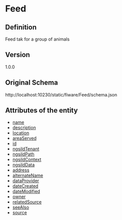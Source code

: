 # Feed

## Definition
Feed tak for a group of animals

## Version
1.0.0

## Original Schema
http://localhost:10230/static/fiware/Feed/schema.json

## Attributes of the entity

- [name](http://localhost:10230/static/fiware/Feed/attributes/name.md)
- [description](http://localhost:10230/static/fiware/Feed/attributes/description.md)
- [location](http://localhost:10230/static/fiware/Feed/attributes/location.md)
- [areaServed](http://localhost:10230/static/fiware/Feed/attributes/areaServed.md)
- [id](http://localhost:10230/static/fiware/Feed/attributes/id.md)
- [ngsildTenant](http://localhost:10230/static/fiware/Feed/attributes/ngsildTenant.md)
- [ngsildPath](http://localhost:10230/static/fiware/Feed/attributes/ngsildPath.md)
- [ngsildContext](http://localhost:10230/static/fiware/Feed/attributes/ngsildContext.md)
- [ngsildData](http://localhost:10230/static/fiware/Feed/attributes/ngsildData.md)
- [address](http://localhost:10230/static/fiware/Feed/attributes/address.md)
- [alternateName](http://localhost:10230/static/fiware/Feed/attributes/alternateName.md)
- [dataProvider](http://localhost:10230/static/fiware/Feed/attributes/dataProvider.md)
- [dateCreated](http://localhost:10230/static/fiware/Feed/attributes/dateCreated.md)
- [dateModified](http://localhost:10230/static/fiware/Feed/attributes/dateModified.md)
- [owner](http://localhost:10230/static/fiware/Feed/attributes/owner.md)
- [relatedSource](http://localhost:10230/static/fiware/Feed/attributes/relatedSource.md)
- [seeAlso](http://localhost:10230/static/fiware/Feed/attributes/seeAlso.md)
- [source](http://localhost:10230/static/fiware/Feed/attributes/source.md)
